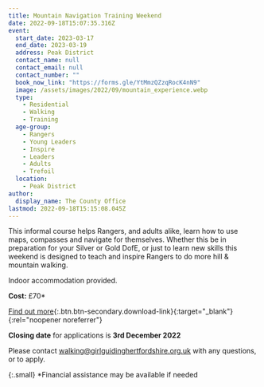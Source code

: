 ```yaml
---
title: Mountain Navigation Training Weekend
date: 2022-09-18T15:07:35.316Z
event:
  start_date: 2023-03-17
  end_date: 2023-03-19
  address: Peak District
  contact_name: null
  contact_email: null
  contact_number: ""
  book_now_link: "https://forms.gle/YtMmzQZzqRocK4nN9"
  image: /assets/images/2022/09/mountain_experience.webp
  type:
    - Residential
    - Walking
    - Training
  age-group:
    - Rangers
    - Young Leaders
    - Inspire
    - Leaders
    - Adults
    - Trefoil
  location:
    - Peak District
author:
  display_name: The County Office
lastmod: 2022-09-18T15:15:08.045Z
---
```

This informal course helps Rangers, and adults alike, learn how to use maps, compasses and navigate for themselves. Whether this be in preparation for your Silver or Gold DofE, or just to learn new skills this weekend is designed to teach and inspire Rangers to do more hill & mountain walking.

Indoor accommodation provided.

**Cost:** £70*

[Find out more](/assets/docs/2022/mountain-experience-mar-2023.pdf){:.btn.btn-secondary.download-link}{:target="_blank"}{:rel="noopener noreferrer"}

**Closing date** for applications is **3rd December 2022**

Please contact <walking@girlguidinghertfordshire.org.uk> with any questions, or to apply.

{:.small}
*Financial assistance may be available if needed
